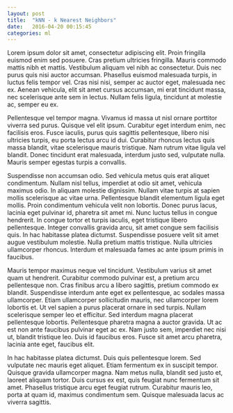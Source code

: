 ```yaml
---
layout: post
title:  "kNN - k Nearest Neighbors"
date:   2016-04-20 00:15:45 
categories: ml
---
```

Lorem ipsum dolor sit amet, consectetur adipiscing elit. Proin fringilla euismod enim sed posuere. Cras pretium ultricies fringilla. Mauris commodo mattis nibh et mattis. Vestibulum aliquam vel nibh ac consectetur. Duis nec purus quis nisi auctor accumsan. Phasellus euismod malesuada turpis, in luctus felis tempor vel. Cras nisi nisi, semper ac auctor eget, malesuada nec ex. Aenean vehicula, elit sit amet cursus accumsan, mi erat tincidunt massa, nec scelerisque ante sem in lectus. Nullam felis ligula, tincidunt at molestie ac, semper eu ex.

Pellentesque vel tempor magna. Vivamus id massa ut nisl ornare porttitor viverra sed purus. Quisque vel elit ipsum. Curabitur eget interdum enim, nec facilisis eros. Fusce iaculis, purus quis sagittis pellentesque, libero nisi ultricies turpis, eu porta lectus arcu id dui. Curabitur rhoncus lectus quis massa blandit, vitae scelerisque mauris tristique. Nam rutrum vitae ligula vel blandit. Donec tincidunt erat malesuada, interdum justo sed, vulputate nulla. Mauris semper egestas turpis a convallis.

Suspendisse non accumsan odio. Sed vehicula metus quis erat aliquet condimentum. Nullam nisl tellus, imperdiet at odio sit amet, vehicula maximus odio. In aliquam molestie dignissim. Nullam vitae turpis at sapien mollis scelerisque ac vitae urna. Pellentesque blandit elementum ligula eget mollis. Proin condimentum vehicula velit non lobortis. Donec purus lacus, lacinia eget pulvinar id, pharetra sit amet mi. Nunc luctus tellus in congue hendrerit. In congue tortor et turpis iaculis, eget tristique libero pellentesque. Integer convallis gravida arcu, sit amet congue sem facilisis quis. In hac habitasse platea dictumst. Suspendisse posuere velit sit amet augue vestibulum molestie. Nulla pretium mattis tristique. Nulla ultricies ullamcorper rhoncus. Interdum et malesuada fames ac ante ipsum primis in faucibus.

Mauris tempor maximus neque vel tincidunt. Vestibulum varius sit amet quam ut hendrerit. Curabitur commodo pulvinar est, a pretium arcu pellentesque non. Cras finibus arcu a libero sagittis, pretium commodo ex blandit. Suspendisse interdum ante eget ex pellentesque, ac sodales massa ullamcorper. Etiam ullamcorper sollicitudin mauris, nec ullamcorper lorem lobortis et. Ut vel sapien a purus placerat ornare in sed turpis. Nullam scelerisque semper leo et efficitur. Sed interdum magna placerat pellentesque lobortis. Pellentesque pharetra magna a auctor gravida. Ut ac est non ante faucibus pulvinar eget ac ex. Nam justo sem, imperdiet nec nisi ut, blandit tristique leo. Duis id faucibus eros. Fusce sit amet arcu pharetra, lacinia ante eget, faucibus elit.

In hac habitasse platea dictumst. Duis quis pellentesque lorem. Sed vulputate nec mauris eget aliquet. Etiam fermentum ex in suscipit tempor. Quisque gravida ullamcorper magna. Nam metus nulla, blandit sed justo et, laoreet aliquam tortor. Duis cursus ex est, quis feugiat nunc fermentum sit amet. Phasellus tristique arcu eget feugiat rutrum. Curabitur mauris leo, porta at quam id, maximus condimentum sem. Quisque malesuada lacus ac viverra sagittis.


    